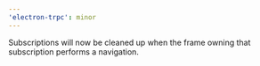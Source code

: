 ```yaml
---
'electron-trpc': minor
---
```


Subscriptions will now be cleaned up when the frame owning that subscription performs a navigation.
